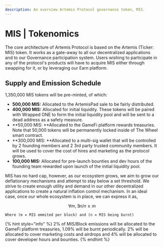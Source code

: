 ```yaml
---
description: An overview Artemis Protocol governance token, MIS.
---
```


# MIS | Tokenomics

The core architecture of Artemis Protocol is based on the Artemis (Ticker: MIS) token. It works as a gate-away to all our decentralized applications and to our Governance participation system. Users wishing to participate in any of the protocol's products will have to acquire MIS either through swapping for it, or by leveraging our Earn platform.

## Supply and Emission Schedule

1,350,000 MIS tokens will be pre-minted, of which:

* **500,000 MIS:** Allocated to the ArtemisPad sale to be fairly distributed.
* **400,000 MIS:** Allocated for initial liquidity. These tokens will be paired with Wrapped ONE to form the initial liquidity pool and will be sent to a dead address as a safety measure.
* **50,000 MIS: **Allocated to the GameFi platform rewards treasuries. Note that 50,000 tokens will be permanently locked inside of The Wheel smart contract.
* **300,000 MIS: **Allocated to a multi-sig wallet that will be controlled by 2 founding members and 2 3rd party trusted community members. It will be used to cover the cost of hires and marketing as the protocol grows.
* **100,000 MIS:** Allocated for pre-launch bounties and dev hours of the founding team rewarded upon launch of the initial liquidity pool.

MIS has no hard cap, however, as our ecosystem grows, we aim to grow our deflationary mechanisms and attempt to stay below a set threshold. We strive to create enough utility and demand in our other decentralized applications to create a natural inflation control mechanism. In an ideal case, once our whole ecosystem is in place, we can express it as,

$$
∀m,∃n/n≥m
$$

`Where (m = MIS emmited per block) and (n = MIS being burnt)`

{% hint style="info" %}
2% of MIS/Block emissions will be allocated to the GameFi platform treasuries, 1.09% will be burnt periodically. 2% will be allocated to cover marketing costs and airdrops and 4% will be allocated to cover developer hours and bounties.
{% endhint %}
